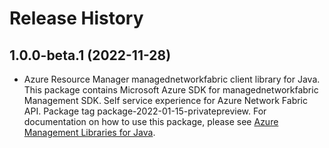 # Release History

## 1.0.0-beta.1 (2022-11-28)

- Azure Resource Manager managednetworkfabric client library for Java. This package contains Microsoft Azure SDK for managednetworkfabric Management SDK. Self service experience for Azure Network Fabric API. Package tag package-2022-01-15-privatepreview. For documentation on how to use this package, please see [Azure Management Libraries for Java](https://aka.ms/azsdk/java/mgmt).
